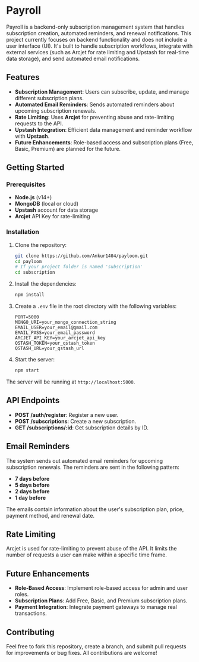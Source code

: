 # Payroll
Payroll is a backend-only subscription management system that handles subscription creation, automated reminders, and renewal notifications. This project currently focuses on backend functionality and does not include a user interface (UI). It's built to handle subscription workflows, integrate with external services (such as Arcjet for rate limiting and Upstash for real-time data storage), and send automated email notifications.


## Features

- **Subscription Management**: Users can subscribe, update, and manage different subscription plans.
- **Automated Email Reminders**: Sends automated reminders about upcoming subscription renewals.
- **Rate Limiting**: Uses **Arcjet** for preventing abuse and rate-limiting requests to the API.
- **Upstash Integration**: Efficient data management and reminder workflow with **Upstash**.
- **Future Enhancements**: Role-based access and subscription plans (Free, Basic, Premium) are planned for the future.

## Getting Started

### Prerequisites

- **Node.js** (v14+)
- **MongoDB** (local or cloud)
- **Upstash** account for data storage
- **Arcjet** API Key for rate-limiting

### Installation

1. Clone the repository:
    ```bash
    git clone https://github.com/Ankur1404/payloom.git
    cd payloom
    # If your project folder is named 'subscription'
    cd subscription

    ```

2. Install the dependencies:
    ```bash
    npm install
    ```

3. Create a `.env` file in the root directory with the following variables:
    ```env
    PORT=5000
    MONGO_URI=your_mongo_connection_string
    EMAIL_USER=your_email@gmail.com
    EMAIL_PASS=your_email_password
    ARCJET_API_KEY=your_arcjet_api_key
    QSTASH_TOKEN=your_qstash_token
    QSTASH_URL=your_qstash_url
    ```

4. Start the server:
    ```bash
    npm start
    ```

The server will be running at `http://localhost:5000`.

## API Endpoints

- **POST /auth/register**: Register a new user.
- **POST /subscriptions**: Create a new subscription.
- **GET /subscriptions/:id**: Get subscription details by ID.

## Email Reminders

The system sends out automated email reminders for upcoming subscription renewals. The reminders are sent in the following pattern:

- **7 days before**
- **5 days before**
- **2 days before**
- **1 day before**

The emails contain information about the user's subscription plan, price, payment method, and renewal date.

## Rate Limiting

Arcjet is used for rate-limiting to prevent abuse of the API. It limits the number of requests a user can make within a specific time frame.

## Future Enhancements

- **Role-Based Access**: Implement role-based access for admin and user roles.
- **Subscription Plans**: Add Free, Basic, and Premium subscription plans.
- **Payment Integration**: Integrate payment gateways to manage real transactions.

## Contributing

Feel free to fork this repository, create a branch, and submit pull requests for improvements or bug fixes. All contributions are welcome!
